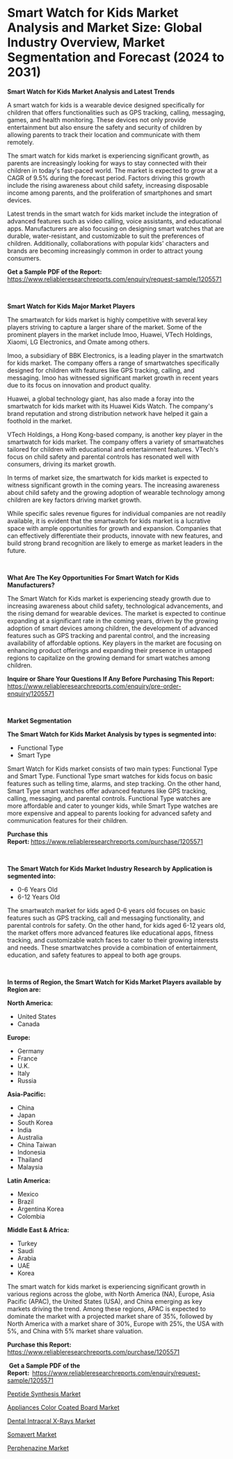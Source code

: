 <p><h1>Smart Watch for Kids Market Analysis and Market Size: Global Industry Overview, Market Segmentation and Forecast (2024 to 2031)</h1></p><p><strong>Smart Watch for Kids Market Analysis and Latest Trends</strong></p>
<p><p>A smart watch for kids is a wearable device designed specifically for children that offers functionalities such as GPS tracking, calling, messaging, games, and health monitoring. These devices not only provide entertainment but also ensure the safety and security of children by allowing parents to track their location and communicate with them remotely.</p><p>The smart watch for kids market is experiencing significant growth, as parents are increasingly looking for ways to stay connected with their children in today's fast-paced world. The market is expected to grow at a CAGR of 9.5% during the forecast period. Factors driving this growth include the rising awareness about child safety, increasing disposable income among parents, and the proliferation of smartphones and smart devices.</p><p>Latest trends in the smart watch for kids market include the integration of advanced features such as video calling, voice assistants, and educational apps. Manufacturers are also focusing on designing smart watches that are durable, water-resistant, and customizable to suit the preferences of children. Additionally, collaborations with popular kids' characters and brands are becoming increasingly common in order to attract young consumers.</p></p>
<p><strong>Get a Sample PDF of the Report:&nbsp;</strong> <a href="https://www.reliableresearchreports.com/enquiry/request-sample/1205571">https://www.reliableresearchreports.com/enquiry/request-sample/1205571</a></p>
<p>&nbsp;</p>
<p><strong>Smart Watch for Kids Major Market Players</strong></p>
<p><p>The smartwatch for kids market is highly competitive with several key players striving to capture a larger share of the market. Some of the prominent players in the market include Imoo, Huawei, VTech Holdings, Xiaomi, LG Electronics, and Omate among others.</p><p>Imoo, a subsidiary of BBK Electronics, is a leading player in the smartwatch for kids market. The company offers a range of smartwatches specifically designed for children with features like GPS tracking, calling, and messaging. Imoo has witnessed significant market growth in recent years due to its focus on innovation and product quality.</p><p>Huawei, a global technology giant, has also made a foray into the smartwatch for kids market with its Huawei Kids Watch. The company's brand reputation and strong distribution network have helped it gain a foothold in the market.</p><p>VTech Holdings, a Hong Kong-based company, is another key player in the smartwatch for kids market. The company offers a variety of smartwatches tailored for children with educational and entertainment features. VTech's focus on child safety and parental controls has resonated well with consumers, driving its market growth.</p><p>In terms of market size, the smartwatch for kids market is expected to witness significant growth in the coming years. The increasing awareness about child safety and the growing adoption of wearable technology among children are key factors driving market growth.</p><p>While specific sales revenue figures for individual companies are not readily available, it is evident that the smartwatch for kids market is a lucrative space with ample opportunities for growth and expansion. Companies that can effectively differentiate their products, innovate with new features, and build strong brand recognition are likely to emerge as market leaders in the future.</p></p>
<p>&nbsp;</p>
<p><strong>What Are The Key Opportunities For Smart Watch for Kids Manufacturers?</strong></p>
<p><p>The Smart Watch for Kids market is experiencing steady growth due to increasing awareness about child safety, technological advancements, and the rising demand for wearable devices. The market is expected to continue expanding at a significant rate in the coming years, driven by the growing adoption of smart devices among children, the development of advanced features such as GPS tracking and parental control, and the increasing availability of affordable options. Key players in the market are focusing on enhancing product offerings and expanding their presence in untapped regions to capitalize on the growing demand for smart watches among children.</p></p>
<p><strong>Inquire or Share Your Questions If Any Before Purchasing This Report:</strong> <a href="https://www.reliableresearchreports.com/enquiry/pre-order-enquiry/1205571">https://www.reliableresearchreports.com/enquiry/pre-order-enquiry/1205571</a></p>
<p>&nbsp;</p>
<p><strong>Market Segmentation</strong></p>
<p><strong>The Smart Watch for Kids Market Analysis by types is segmented into:</strong></p>
<p><ul><li>Functional Type</li><li>Smart Type</li></ul></p>
<p><p>Smart Watch for Kids market consists of two main types: Functional Type and Smart Type. Functional Type smart watches for kids focus on basic features such as telling time, alarms, and step tracking. On the other hand, Smart Type smart watches offer advanced features like GPS tracking, calling, messaging, and parental controls. Functional Type watches are more affordable and cater to younger kids, while Smart Type watches are more expensive and appeal to parents looking for advanced safety and communication features for their children.</p></p>
<p><strong>Purchase this Report:&nbsp;</strong><a href="https://www.reliableresearchreports.com/purchase/1205571">https://www.reliableresearchreports.com/purchase/1205571</a></p>
<p>&nbsp;</p>
<p><strong>The Smart Watch for Kids Market Industry Research by Application is segmented into:</strong></p>
<p><ul><li>0-6 Years Old</li><li>6-12 Years Old</li></ul></p>
<p><p>The smartwatch market for kids aged 0-6 years old focuses on basic features such as GPS tracking, call and messaging functionality, and parental controls for safety. On the other hand, for kids aged 6-12 years old, the market offers more advanced features like educational apps, fitness tracking, and customizable watch faces to cater to their growing interests and needs. These smartwatches provide a combination of entertainment, education, and safety features to appeal to both age groups.</p></p>
<p>&nbsp;</p>
<p><strong>In terms of Region, the Smart Watch for Kids Market Players available by Region are:</strong></p>
<p>
    <p> <strong> North America: </strong>
        <ul>
            <li>United States</li>
            <li>Canada</li>
        </ul>
        </p> 
    <p> <strong> Europe: </strong>
        <ul>
            <li>Germany</li>
            <li>France</li>
            <li>U.K.</li>
            <li>Italy</li>
            <li>Russia</li>
        </ul>
        </p> 
    <p> <strong> Asia-Pacific: </strong>
        <ul>
            <li>China</li>
            <li>Japan</li>
            <li>South Korea</li>
            <li>India</li>
            <li>Australia</li>
            <li>China Taiwan</li>
            <li>Indonesia</li>
            <li>Thailand</li>
            <li>Malaysia</li>
        </ul>
        </p> 
    <p> <strong> Latin America: </strong>
        <ul>
            <li>Mexico</li>
            <li>Brazil</li>
            <li>Argentina Korea</li>
            <li>Colombia</li>
        </ul>
        </p> 
    <p> <strong> Middle East & Africa: </strong>
        <ul>
            <li>Turkey</li>
            <li>Saudi</li>
            <li>Arabia</li>
            <li>UAE</li>
            <li>Korea</li>
        </ul>
    </p>
    </p>
<p><p>The smart watch for kids market is experiencing significant growth in various regions across the globe, with North America (NA), Europe, Asia Pacific (APAC), the United States (USA), and China emerging as key markets driving the trend. Among these regions, APAC is expected to dominate the market with a projected market share of 35%, followed by North America with a market share of 30%, Europe with 25%, the USA with 5%, and China with 5% market share valuation.</p></p>
<p><strong>Purchase this Report: </strong><a href="https://www.reliableresearchreports.com/purchase/1205571">https://www.reliableresearchreports.com/purchase/1205571</a></p>
<p>&nbsp;<strong>Get a Sample PDF of the Report:&nbsp;&nbsp;</strong><a href="https://www.reliableresearchreports.com/enquiry/request-sample/1205571">https://www.reliableresearchreports.com/enquiry/request-sample/1205571</a></p>
<p><strong></strong></p>
<p><p><a href="https://medium.com/@edwinhayes25/peptide-synthesis-market-furnishes-information-on-market-share-market-trends-and-market-growth-55d6d9c1fdfd">Peptide Synthesis Market</a></p><p><a href="https://github.com/santosh758595/Market-Research-Report-List-3/blob/main/appliances-color-coated-board-market.md">Appliances Color Coated Board Market</a></p><p><a href="https://github.com/mbisetmhermsr/Market-Research-Report-List-1/blob/main/dental-intraoral-x-rays-market.md">Dental Intraoral X-Rays Market</a></p><p><a href="https://medium.com/@ginawindler1/somavert-market-size-reveals-the-best-marketing-channels-in-global-industry-de12272e78bd">Somavert Market</a></p><p><a href="https://medium.com/@akeembayer2019/perphenazine-market-size-reveals-the-best-marketing-channels-in-global-industry-7943d3278f27">Perphenazine Market</a></p></p>